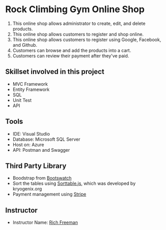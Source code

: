 # Rock Climbing Gym Online Shop
1. This online shop allows administrator to create, edit, and delete products.
2. This online shop allows customers to register and shop online.
3. This online shop allows customers to register using Google, Facebook, and Github.
4. Customers can browse and add the products into a cart.
5. Customers can review their payment after they've paid.

## Skillset involved in this project
- MVC Framework
- Entity Framework
- SQL
- Unit Test
- API

## Tools
- IDE: Visual Studio
- Database: Microsoft SQL Server
- Host on: Azure
- API: Postman and Swagger

## Third Party Library
- Boodstrap from [Bootswatch](https://bootswatch.com/)
- Sort the tables using [Sorttable.js](https://www.kryogenix.org/code/browser/sorttable/), which was developed by kryogenix.org
- Payment management using [Stripe](https://stripe.com/en-ca) 

## Instructor
- Instructor Name: [Rich Freeman](https://github.com/ifotn)